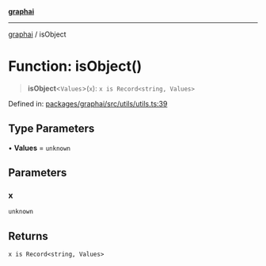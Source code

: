 [**graphai**](../README.md)

***

[graphai](../globals.md) / isObject

# Function: isObject()

> **isObject**\<`Values`\>(`x`): `x is Record<string, Values>`

Defined in: [packages/graphai/src/utils/utils.ts:39](https://github.com/kawamataryo/graphai/blob/dd469fabd8a117a70d995bd5597c959177f9738c/packages/graphai/src/utils/utils.ts#L39)

## Type Parameters

• **Values** = `unknown`

## Parameters

### x

`unknown`

## Returns

`x is Record<string, Values>`
